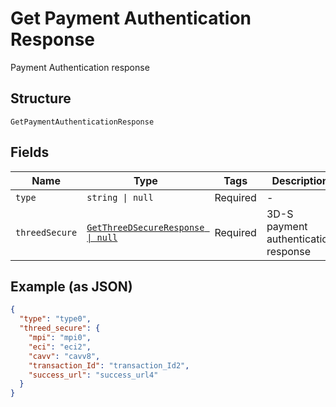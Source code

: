 
# Get Payment Authentication Response

Payment Authentication response

## Structure

`GetPaymentAuthenticationResponse`

## Fields

| Name | Type | Tags | Description |
|  --- | --- | --- | --- |
| `type` | `string \| null` | Required | - |
| `threedSecure` | [`GetThreeDSecureResponse \| null`](../../doc/models/get-three-d-secure-response.md) | Required | 3D-S payment authentication response |

## Example (as JSON)

```json
{
  "type": "type0",
  "threed_secure": {
    "mpi": "mpi0",
    "eci": "eci2",
    "cavv": "cavv8",
    "transaction_Id": "transaction_Id2",
    "success_url": "success_url4"
  }
}
```

